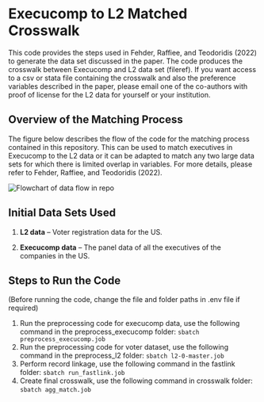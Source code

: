# Execucomp to L2 Matched Crosswalk

This code provides the steps used in Fehder, Raffiee, and Teodoridis (2022) to generate the data set discussed in the paper. The code produces the crosswalk between Execucomp and L2 data set (fileref). If you want access to a csv or stata file containing the crosswalk and also the preference variables described in the paper, please email one of the co-authors with proof of license for the L2 data for yourself or your institution. 

## Overview of the Matching Process ##

The figure below describes the flow of the code for the matching process contained in this repository. This can be used to match executives in Execucomp to the L2 data or it can be adapted to match any two large data sets for which there is limited overlap in variables. For more details, please refer to Fehder, Raffiee, and Teodoridis (2022).

![Flowchart of data flow in repo](https://github.com/ideology-innovation/frt_2021b/blob/main/MatchingFlowchart.jpg)

## Initial Data Sets Used ## 

1. **L2 data** – Voter registration data for the US.

2. **Execucomp data** – The panel data of all the executives of the companies in the US.

  ## Steps to Run the Code ##

(Before running the code, change the file and folder paths in .env file if required)

1. Run the preprocessing code for execucomp data, use the following command in the preprocess_execucomp folder:  ```sbatch preprocess_execucomp.job```
2. Run the preprocessing code for voter dataset, use the following command in the preprocess_l2 folder: ```sbatch l2-0-master.job```
3. Perform record linkage, use the following command in the fastlink folder: ```sbatch run_fastlink.job```
4. Create final crosswalk, use the following command in crosswalk folder: ```sbatch agg_match.job```




